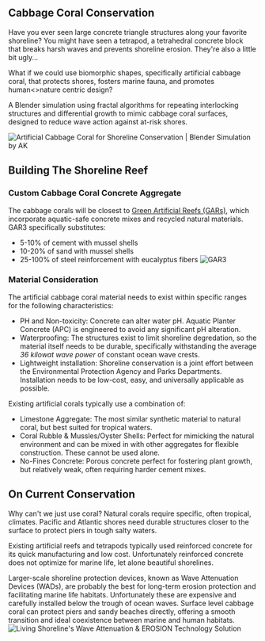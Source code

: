 ## Cabbage Coral Conservation

Have you ever seen large concrete triangle structures along your favorite shoreline? You might have seen a tetrapod, a tetrahedral concrete block that breaks harsh waves and prevents shoreline erosion. They're also a little bit ugly...

What if we could use biomorphic shapes, specifically artificial cabbage coral, that protects shores, fosters marine fauna, and promotes human<>nature centric design?

A Blender simulation using fractal algorithms for repeating interlocking structures and differential growth to mimic cabbage coral surfaces, designed to reduce wave action against at-risk shores.

![Artificial Cabbage Coral for Shoreline Conservation | Blender Simulation by AK](https://cdn.prod.website-files.com/63dd97e00f08cd412b218ad9/66ba58f9146bf60b6e28ec11_coral.png)

## Building The Shoreline Reef

### Custom Cabbage Coral Concrete Aggregate

The cabbage corals will be closest to [Green Artificial Reefs (GARs)](https://www.ncbi.nlm.nih.gov/pmc/articles/PMC7730678/), which incorporate aquatic-safe concrete mixes and recycled natural materials. GAR3 specifically substitutes:

- 5-10% of cement with mussel shells
- 10-20% of sand with mussel shells
- 25-100% of steel reinforcement with eucalyptus fibers
  ![GAR3](https://example.com/GAR3.png)

### Material Consideration

The artificial cabbage coral material needs to exist within specific ranges for the following characteristics:

- PH and Non-toxicity: Concrete can alter water pH. Aquatic Planter Concrete (APC) is engineered to avoid any significant pH alteration.
- Waterproofing: The structures exist to limit shoreline degredation, so the material itself needs to be durable, specifically withstanding the average _36 kilowat wave power_ of constant ocean wave crests.
- Lightweight installation: Shoreline conservation is a joint effort between the Environmental Protection Agency and Parks Departments. Installation needs to be low-cost, easy, and universally applicable as possible.

Existing artificial corals typically use a combination of:

- Limestone Aggregate: The most similar synthetic material to natural coral, but best suited for tropical waters.
- Coral Rubble & Mussles/Oyster Shells: Perfect for mimicking the natural environment and can be mixed in with other aggregates for flexible construction. These cannot be used alone.
- No-Fines Concrete: Porous concrete perfect for fostering plant growth, but relatively weak, often requiring harder cement mixes.

## On Current Conservation

Why can't we just use coral? Natural corals require specific, often tropical, climates. Pacific and Atlantic shores need durable structures closer to the surface to protect piers in tough salty waters.

Existing artificial reefs and tetrapods typically used reinforced concrete for its quick manufacturing and low cost. Unfortunately reinforced concrete does not optimize for marine life, let alone beautiful shorelines.

Larger-scale shoreline protection devices, known as Wave Attenuation Devices (WADs), are probably the best for long-term erosion protection and facilitating marine life habitats. Unfortunately these are expensive and carefully installed below the trough of ocean waves. Surface level cabbage coral can protect piers and sandy beaches directly, offering a smooth transition and ideal coexistence between marine and human habitats.
![Living Shoreline's Wave Attenuation & EROSION Technology Solution](https://livingshorelinesolutions.com/wp-content/uploads/2021/10/combo-1-1.jpg)

